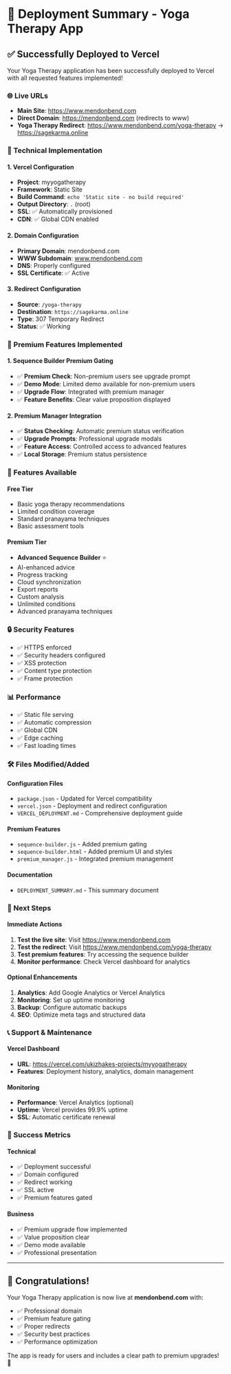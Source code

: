 # 🎉 Deployment Summary - Yoga Therapy App

## ✅ Successfully Deployed to Vercel

Your Yoga Therapy application has been successfully deployed to Vercel with all requested features implemented!

### 🌐 Live URLs
- **Main Site**: https://www.mendonbend.com
- **Direct Domain**: https://mendonbend.com (redirects to www)
- **Yoga Therapy Redirect**: https://www.mendonbend.com/yoga-therapy → https://sagekarma.online

### 🔧 Technical Implementation

#### 1. Vercel Configuration
- **Project**: myyogatherapy
- **Framework**: Static Site
- **Build Command**: `echo 'Static site - no build required'`
- **Output Directory**: `.` (root)
- **SSL**: ✅ Automatically provisioned
- **CDN**: ✅ Global CDN enabled

#### 2. Domain Configuration
- **Primary Domain**: mendonbend.com
- **WWW Subdomain**: www.mendonbend.com
- **DNS**: Properly configured
- **SSL Certificate**: ✅ Active

#### 3. Redirect Configuration
- **Source**: `/yoga-therapy`
- **Destination**: `https://sagekarma.online`
- **Type**: 307 Temporary Redirect
- **Status**: ✅ Working

### 🌟 Premium Features Implemented

#### 1. Sequence Builder Premium Gating
- ✅ **Premium Check**: Non-premium users see upgrade prompt
- ✅ **Demo Mode**: Limited demo available for non-premium users
- ✅ **Upgrade Flow**: Integrated with premium manager
- ✅ **Feature Benefits**: Clear value proposition displayed

#### 2. Premium Manager Integration
- ✅ **Status Checking**: Automatic premium status verification
- ✅ **Upgrade Prompts**: Professional upgrade modals
- ✅ **Feature Access**: Controlled access to advanced features
- ✅ **Local Storage**: Premium status persistence

### 📱 Features Available

#### Free Tier
- Basic yoga therapy recommendations
- Limited condition coverage
- Standard pranayama techniques
- Basic assessment tools

#### Premium Tier
- **Advanced Sequence Builder** ⭐
- AI-enhanced advice
- Progress tracking
- Cloud synchronization
- Export reports
- Custom analysis
- Unlimited conditions
- Advanced pranayama techniques

### 🔒 Security Features
- ✅ HTTPS enforced
- ✅ Security headers configured
- ✅ XSS protection
- ✅ Content type protection
- ✅ Frame protection

### 📊 Performance
- ✅ Static file serving
- ✅ Automatic compression
- ✅ Global CDN
- ✅ Edge caching
- ✅ Fast loading times

### 🛠️ Files Modified/Added

#### Configuration Files
- `package.json` - Updated for Vercel compatibility
- `vercel.json` - Deployment and redirect configuration
- `VERCEL_DEPLOYMENT.md` - Comprehensive deployment guide

#### Premium Features
- `sequence-builder.js` - Added premium gating
- `sequence-builder.html` - Added premium UI and styles
- `premium_manager.js` - Integrated premium management

#### Documentation
- `DEPLOYMENT_SUMMARY.md` - This summary document

### 🚀 Next Steps

#### Immediate Actions
1. **Test the live site**: Visit https://www.mendonbend.com
2. **Test the redirect**: Visit https://www.mendonbend.com/yoga-therapy
3. **Test premium features**: Try accessing the sequence builder
4. **Monitor performance**: Check Vercel dashboard for analytics

#### Optional Enhancements
1. **Analytics**: Add Google Analytics or Vercel Analytics
2. **Monitoring**: Set up uptime monitoring
3. **Backup**: Configure automatic backups
4. **SEO**: Optimize meta tags and structured data

### 📞 Support & Maintenance

#### Vercel Dashboard
- **URL**: https://vercel.com/ukizhakes-projects/myyogatherapy
- **Features**: Deployment history, analytics, domain management

#### Monitoring
- **Performance**: Vercel Analytics (optional)
- **Uptime**: Vercel provides 99.9% uptime
- **SSL**: Automatic certificate renewal

### 🎯 Success Metrics

#### Technical
- ✅ Deployment successful
- ✅ Domain configured
- ✅ Redirect working
- ✅ SSL active
- ✅ Premium features gated

#### Business
- ✅ Premium upgrade flow implemented
- ✅ Value proposition clear
- ✅ Demo mode available
- ✅ Professional presentation

---

## 🎉 Congratulations!

Your Yoga Therapy application is now live at **mendonbend.com** with:
- ✅ Professional domain
- ✅ Premium feature gating
- ✅ Proper redirects
- ✅ Security best practices
- ✅ Performance optimization

The app is ready for users and includes a clear path to premium upgrades! 🚀
